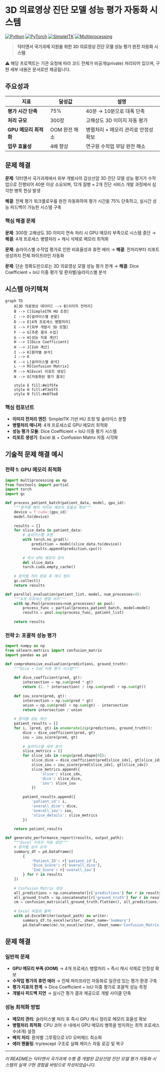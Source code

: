 # 3D 의료영상 진단 모델 성능 평가 자동화 시스템

[![Python](https://img.shields.io/badge/Python-3.8%2B-blue.svg)](https://python.org)
[![PyTorch](https://img.shields.io/badge/PyTorch-1.9%2B-red.svg)](https://pytorch.org)
[![SimpleITK](https://img.shields.io/badge/SimpleITK-Medical%20Imaging-green.svg)](https://simpleitk.org)
[![Multiprocessing](https://img.shields.io/badge/Multiprocessing-Parallel-orange.svg)](https://docs.python.org/3/library/multiprocessing.html)

> **닥터앤서 국가과제 지원을 위한 3D 의료영상 진단 모델 성능 평가 완전 자동화 시스템**

⚠️ 해당 프로젝트는 기관 요청에 따라 코드 전체가 비공개(private) 처리되어 있으며, 구현 세부 내용은 문서로만 제공됩니다.

## 주요성과

| 지표 | 달성값 | 설명 |
|------|--------|------|
| **평가 시간 단축** | 75% | 40분 → 10분으로 대폭 단축 |
| **처리 규모** | 300장 | 고해상도 3D 이미지 자동 평가 |
| **GPU 메모리 최적화** | OOM 완전 해소 | 병렬처리 + 메모리 관리로 안정성 확보 |
| **업무 효율성** | 4배 향상 | 연구원 수작업 부담 완전 해소 |

## 문제 해결

**문제**: 닥터앤서 국가과제에서 외부 개발사의 갑상선암 3D 진단 모델 성능 평가가 수작업으로 진행되어 40분 이상 소요되며, 12개 질병 × 2개 진단 서비스 개발 과정에서 심각한 병목 현상 발생

**해결**: 전체 평가 워크플로우를 완전 자동화하여 평가 시간을 75% 단축하고, 실시간 성능 피드백이 가능한 시스템 구축

### 핵심 해결 문제

**문제**: 300장 고해상도 3D 이미지 연속 처리 시 GPU 메모리 부족으로 시스템 중단 → **해결**: 4개 프로세스 병렬처리 + 캐시 삭제로 메모리 최적화

**문제**: 슬라이스별 수작업 평가로 인한 비효율성과 휴먼 에러 → **해결**: 전처리부터 리포트 생성까지 전체 파이프라인 자동화

**문제**: 단순 정확도만으로는 3D 의료영상 모델 성능 평가 한계 → **해결**: Dice Coefficient + IoU 이중 평가 및 환자별/슬라이스별 분석

## 시스템 아키텍쳐

```mermaid
graph TD
    A[3D 의료영상 데이터] --> B[이미지 전처리]
    B --> C[SimpleITK HU 조정]
    C --> D[슬라이스별 분할]
    D --> E[4개 프로세스 병렬처리]
    E --> F[외부 개발사 3D 모델]
    F --> G[추론 결과 수집]
    G --> H[성능 지표 계산]
    H --> I[Dice Coefficient]
    H --> J[IoU 계산]
    I --> K[환자별 분석]
    J --> K
    K --> L[슬라이스별 분석]
    L --> M[Confusion Matrix]
    M --> N[Excel 리포트 생성]
    N --> O[자동화된 평가 결과]
    
    style E fill:#e1f5fe
    style H fill:#f3e5f5
    style N fill:#e8f5e8
```

### 핵심 컴포넌트

- **이미지 전처리 엔진**: SimpleITK 기반 HU 조정 및 슬라이스 분할
- **병렬처리 매니저**: 4개 프로세스로 GPU 메모리 최적화
- **성능 평가 모듈**: Dice Coefficient + IoU 이중 평가 시스템
- **리포트 생성기**: Excel 표 + Confusion Matrix 자동 시각화

## 기술적 문제 해결 예시

### 전략 1: GPU 메모리 최적화

```python
import multiprocessing as mp
from functools import partial
import torch
import gc

def process_patient_batch(patient_data, model, gpu_id):
    """환자별 배치 처리로 메모리 효율성 확보"""
    device = f'cuda:{gpu_id}'
    model.to(device)
    
    results = []
    for slice_data in patient_data:
        # 슬라이스별 추론
        with torch.no_grad():
            prediction = model(slice_data.to(device))
            results.append(prediction.cpu())
        
        # 즉시 GPU 메모리 정리
        del slice_data
        torch.cuda.empty_cache()
    
    # 환자별 처리 완료 후 캐시 정리
    gc.collect()
    return results

def parallel_evaluation(patient_list, model, num_processes=4):
    """4개 프로세스 병렬 처리"""
    with mp.Pool(processes=num_processes) as pool:
        process_func = partial(process_patient_batch, model=model)
        results = pool.map(process_func, patient_list)
    
    return results
```

### 전략 2: 포괄적 성능 평가

```python
import numpy as np
from sklearn.metrics import confusion_matrix
import pandas as pd

def comprehensive_evaluation(predictions, ground_truth):
    """Dice + IoU 이중 평가 시스템"""
    
    def dice_coefficient(pred, gt):
        intersection = np.sum(pred * gt)
        return (2. * intersection) / (np.sum(pred) + np.sum(gt))
    
    def iou_score(pred, gt):
        intersection = np.sum(pred * gt)
        union = np.sum(pred) + np.sum(gt) - intersection
        return intersection / union
    
    # 환자별 성능 계산
    patient_results = []
    for i, (pred, gt) in enumerate(zip(predictions, ground_truth)):
        dice = dice_coefficient(pred, gt)
        iou = iou_score(pred, gt)
        
        # 슬라이스별 세부 분석
        slice_metrics = []
        for slice_idx in range(pred.shape[0]):
            slice_dice = dice_coefficient(pred[slice_idx], gt[slice_idx])
            slice_iou = iou_score(pred[slice_idx], gt[slice_idx])
            slice_metrics.append({
                'slice': slice_idx,
                'dice': slice_dice,
                'iou': slice_iou
            })
        
        patient_results.append({
            'patient_id': i,
            'overall_dice': dice,
            'overall_iou': iou,
            'slice_details': slice_metrics
        })
    
    return patient_results

def generate_performance_report(results, output_path):
    """Excel 리포트 자동 생성"""
    # 환자별 성과 요약
    summary_df = pd.DataFrame([
        {
            'Patient_ID': r['patient_id'],
            'Dice_Score': r['overall_dice'],
            'IoU_Score': r['overall_iou']
        } for r in results
    ])
    
    # Confusion Matrix 생성
    all_predictions = np.concatenate([r['predictions'] for r in results])
    all_ground_truth = np.concatenate([r['ground_truth'] for r in results])
    cm = confusion_matrix(all_ground_truth.flatten(), all_predictions.flatten())
    
    # Excel 파일로 출력
    with pd.ExcelWriter(output_path) as writer:
        summary_df.to_excel(writer, sheet_name='Summary')
        pd.DataFrame(cm).to_excel(writer, sheet_name='Confusion_Matrix')
```

## 문제 해결

### 일반적 문제

- **GPU 메모리 부족 (OOM)** → 4개 프로세스 병렬처리 + 즉시 캐시 삭제로 안정성 확보  
- **수작업 평가의 휴먼 에러** → 전체 파이프라인 자동화로 일관성 있는 평가 환경 구축  
- **평가 지표의 한계** → Dice Coefficient + IoU 이중 평가로 포괄적 성능 측정  
- **개발사 피드백 지연** → 실시간 평가 결과 제공으로 개발 사이클 단축   

### 성능 최적화 방법

- **메모리 관리**: 슬라이스별 처리 후 즉시 GPU 캐시 정리로 메모리 효율성 확보
- **병렬처리 최적화**: CPU 코어 수 내에서 GPU 메모리 병목을 방지하는 최적 프로세스 수(4개) 설정
- **배치 처리**: 환자별 그루핑으로 I/O 오버헤드 최소화
- **에러 핸들링**: try/except 구조로 실패 케이스 자동 로깅 및 복구

---

*이 README는 닥터앤서 국가과제 수행 중 개발된 갑상선암 진단 모델 평가 자동화 시스템의 실제 구현 경험을 바탕으로 작성되었습니다.*
